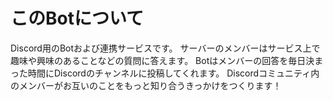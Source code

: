 # このBotについて

Discord用のBotおよび連携サービスです。
サーバーのメンバーはサービス上で趣味や興味のあることなどの質問に答えます。
Botはメンバーの回答を毎日決まった時間にDiscordのチャンネルに投稿してくれます。
Discordコミュニティ内のメンバーがお互いのことをもっと知り合うきっかけをつくります！
